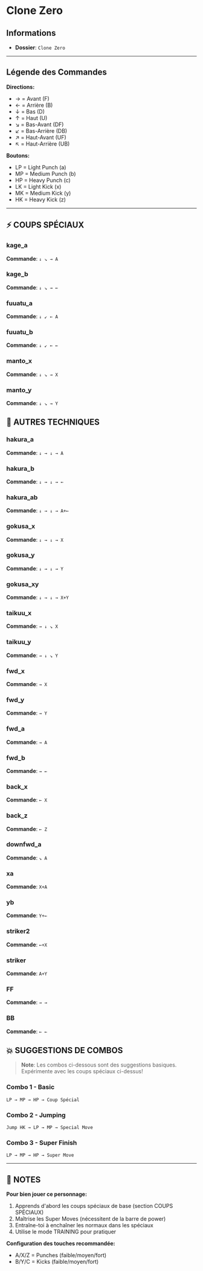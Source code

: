 # Clone Zero

## Informations
- **Dossier**: `Clone Zero`

---

## Légende des Commandes

**Directions:**
- → = Avant (F)
- ← = Arrière (B)
- ↓ = Bas (D)
- ↑ = Haut (U)
- ↘ = Bas-Avant (DF)
- ↙ = Bas-Arrière (DB)
- ↗ = Haut-Avant (UF)
- ↖ = Haut-Arrière (UB)

**Boutons:**
- LP = Light Punch (a)
- MP = Medium Punch (b)
- HP = Heavy Punch (c)
- LK = Light Kick (x)
- MK = Medium Kick (y)
- HK = Heavy Kick (z)

---

## ⚡ COUPS SPÉCIAUX

### kage_a
**Commande**: `↓ ↘ → A`

### kage_b
**Commande**: `↓ ↘ → ←`

### fuuatu_a
**Commande**: `↓ ↙ ← A`

### fuuatu_b
**Commande**: `↓ ↙ ← ←`

### manto_x
**Commande**: `↓ ↘ → X`

### manto_y
**Commande**: `↓ ↘ → Y`


## 🎯 AUTRES TECHNIQUES

### hakura_a
**Commande**: `↓ → ↓ → A`

### hakura_b
**Commande**: `↓ → ↓ → ←`

### hakura_ab
**Commande**: `↓ → ↓ → A+←`

### gokusa_x
**Commande**: `↓ → ↓ → X`

### gokusa_y
**Commande**: `↓ → ↓ → Y`

### gokusa_xy
**Commande**: `↓ → ↓ → X+Y`

### taikuu_x
**Commande**: `→ ↓ ↘ X`

### taikuu_y
**Commande**: `→ ↓ ↘ Y`

### fwd_x
**Commande**: `→ X`

### fwd_y
**Commande**: `→ Y`

### fwd_a
**Commande**: `→ A`

### fwd_b
**Commande**: `→ ←`

### back_x
**Commande**: `← X`

### back_z
**Commande**: `← Z`

### downfwd_a
**Commande**: `↘ A`

### xa
**Commande**: `X+A`

### yb
**Commande**: `Y+←`

### striker2
**Commande**: `←+X`

### striker
**Commande**: `A+Y`

### FF
**Commande**: `→ →`

### BB
**Commande**: `← ←`


## 💥 SUGGESTIONS DE COMBOS

> **Note**: Les combos ci-dessous sont des suggestions basiques. Expérimente avec les coups spéciaux ci-dessus!

### Combo 1 - Basic
```
LP → MP → HP → Coup Spécial
```

### Combo 2 - Jumping
```
Jump HK → LP → MP → Special Move
```

### Combo 3 - Super Finish
```
LP → MP → HP → Super Move
```

---

## 📝 NOTES

**Pour bien jouer ce personnage:**
1. Apprends d'abord les coups spéciaux de base (section COUPS SPÉCIAUX)
2. Maîtrise les Super Moves (nécessitent de la barre de power)
3. Entraîne-toi à enchaîner les normaux dans les spéciaux
4. Utilise le mode TRAINING pour pratiquer

**Configuration des touches recommandée:**
- A/X/Z = Punches (faible/moyen/fort)
- B/Y/C = Kicks (faible/moyen/fort)

